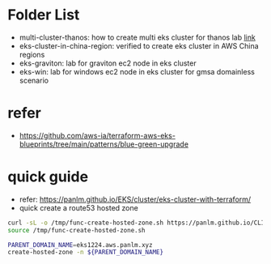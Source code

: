 # Folder List
- multi-cluster-thanos: how to create multi eks cluster for thanos lab [link](https://panlm.github.io/EKS/solutions/monitor/POC-prometheus-ha-architect-with-thanos/)
- eks-cluster-in-china-region: verified to create eks cluster in AWS China regions
- eks-graviton: lab for graviton ec2 node in eks cluster
- eks-win: lab for windows ec2 node in eks cluster for gmsa domainless scenario

# refer
- https://github.com/aws-ia/terraform-aws-eks-blueprints/tree/main/patterns/blue-green-upgrade

# quick guide
- refer: https://panlm.github.io/EKS/cluster/eks-cluster-with-terraform/
- quick create a route53 hosted zone
```sh
curl -sL -o /tmp/func-create-hosted-zone.sh https://panlm.github.io/CLI/functions/func-create-hosted-zone.sh
source /tmp/func-create-hosted-zone.sh

PARENT_DOMAIN_NAME=eks1224.aws.panlm.xyz
create-hosted-zone -n ${PARENT_DOMAIN_NAME}
```


